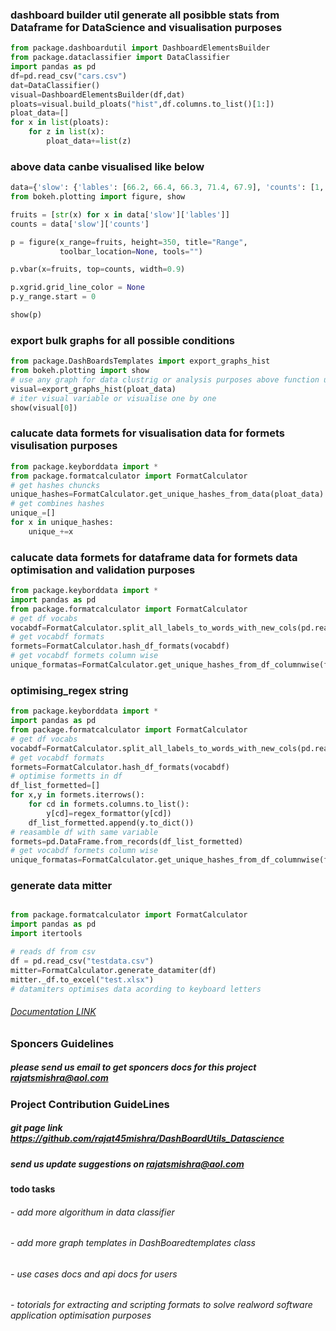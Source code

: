 ### dashboard builder util generate all posibble stats from Dataframe for DataScience and visualisation purposes

```python
from package.dashboardutil import DashboardElementsBuilder
from package.dataclassifier import DataClassifier
import pandas as pd
df=pd.read_csv("cars.csv")
dat=DataClassifier()
visual=DashboardElementsBuilder(df,dat)
ploats=visual.build_ploats("hist",df.columns.to_list()[1:])
ploat_data=[]
for x in list(ploats):
    for z in list(x):
        ploat_data+=list(z)

```

### above data canbe visualised like below

```python
data={'slow': {'lables': [66.2, 66.4, 66.3, 71.4, 67.9], 'counts': [1, 1, 1, 3, 1]}}
from bokeh.plotting import figure, show

fruits = [str(x) for x in data['slow']['lables']]
counts = data['slow']['counts']

p = figure(x_range=fruits, height=350, title="Range",
           toolbar_location=None, tools="")

p.vbar(x=fruits, top=counts, width=0.9)

p.xgrid.grid_line_color = None
p.y_range.start = 0

show(p)

```

### export bulk graphs for all possible conditions

```python
from package.DashBoardsTemplates import export_graphs_hist
from bokeh.plotting import show 
# use any graph for data clustrig or analysis purposes above function using bokeh for bulk visualisation
visual=export_graphs_hist(ploat_data)
# iter visual variable or visualise one by one
show(visual[0])
```

### calucate data formets for visualisation data for formets visulisation purposes

```python
from package.keyborddata import *
from package.formatcalculator import FormatCalculator 
# get hashes chuncks
unique_hashes=FormatCalculator.get_unique_hashes_from_data(ploat_data)
# get combines hashes 
unique_=[]
for x in unique_hashes:
    unique_+=x
```

### calucate data formets for dataframe data for formets data optimisation and validation purposes

```python
from package.keyborddata import *
import pandas as pd
from package.formatcalculator import FormatCalculator
# get df vocabs
vocabdf=FormatCalculator.split_all_labels_to_words_with_new_cols(pd.read_csv("test.csv"))
# get vocabdf formats
formets=FormatCalculator.hash_df_formats(vocabdf)
# get vocabdf formets column wise 
unique_formatas=FormatCalculator.get_unique_hashes_from_df_columnwise(formets)
```

### optimising_regex string

```python
from package.keyborddata import *
import pandas as pd
from package.formatcalculator import FormatCalculator
# get df vocabs
vocabdf=FormatCalculator.split_all_labels_to_words_with_new_cols(pd.read_csv("test.csv"))
# get vocabdf formats
formets=FormatCalculator.hash_df_formats(vocabdf)
# optimise formetts in df
df_list_formetted=[]
for x,y in formets.iterrows():
    for cd in formets.columns.to_list():
        y[cd]=regex_formattor(y[cd])
    df_list_formetted.append(y.to_dict())
# reasamble df with same variable
formets=pd.DataFrame.from_records(df_list_formetted)
# get vocabdf formets column wise 
unique_formatas=FormatCalculator.get_unique_hashes_from_df_columnwise(formets)

```

### generate data mitter

```python

from package.formatcalculator import FormatCalculator
import pandas as pd
import itertools

# reads df from csv
df = pd.read_csv("testdata.csv")
mitter=FormatCalculator.generate_datamiter(df)
mitter._df.to_excel("test.xlsx")
# datamiters optimises data acording to keyboard letters

```

###### [Documentation LINK](https://dashboardutils-datascience.readthedocs.io/en/latest/index.html)

### Sponcers Guidelines

##### please send us email to get sponcers docs for this project <rajatsmishra@aol.com>

### Project Contribution GuideLines

##### git page link <https://github.com/rajat45mishra/DashBoardUtils_Datascience>

##### send us update suggestions on <rajatsmishra@aol.com>

#### todo tasks

###### - add more algorithum in data classifier

###### - add more graph templates in DashBoaredtemplates class

###### - use cases docs and api docs for users

###### - totorials for extracting and scripting formats to solve realword software application optimisation purposes
